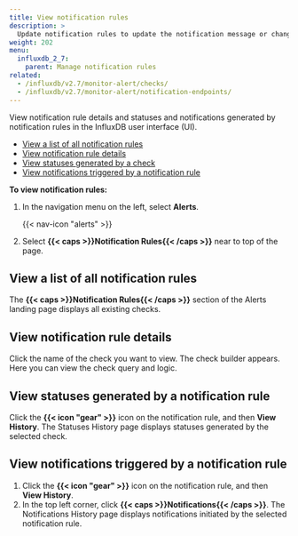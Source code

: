```yaml
---
title: View notification rules
description: >
  Update notification rules to update the notification message or change the schedule or conditions.
weight: 202
menu:
  influxdb_2_7:
    parent: Manage notification rules
related:
  - /influxdb/v2.7/monitor-alert/checks/
  - /influxdb/v2.7/monitor-alert/notification-endpoints/
---
```


View notification rule details and statuses and notifications generated by notification rules in the InfluxDB user interface (UI).

- [View a list of all notification rules](#view-a-list-of-all-notification-rules)
- [View notification rule details](#view-notification-rule-details)
- [View statuses generated by a check](#view-statuses-generated-by-a-notification-rule)
- [View notifications triggered by a notification rule](#view-notifications-triggered-by-a-notification-rule)

**To view notification rules:**

1. In the navigation menu on the left, select **Alerts**.

    {{< nav-icon "alerts" >}}

2. Select **{{< caps >}}Notification Rules{{< /caps >}}** near to top of the page.

## View a list of all notification rules
The **{{< caps >}}Notification Rules{{< /caps >}}** section of the Alerts landing page displays all existing checks.

## View notification rule details
Click the name of the check you want to view.
The check builder appears.
Here you can view the check query and logic.

## View statuses generated by a notification rule
Click the **{{< icon "gear" >}}** icon on the notification rule, and then **View History**.
The Statuses History page displays statuses generated by the selected check.

## View notifications triggered by a notification rule
1. Click the **{{< icon "gear" >}}** icon on the notification rule, and then **View History**.
2. In the top left corner, click **{{< caps >}}Notifications{{< /caps >}}**.
   The Notifications History page displays notifications initiated by the selected notification rule.
